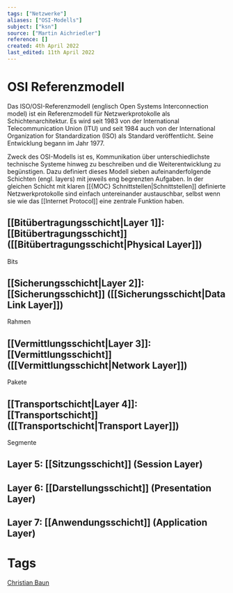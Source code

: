 ```yaml
---
tags: ["Netzwerke"]
aliases: ["OSI-Modells"]
subject: ["ksn"]
source: ["Martin Aichriedler"]
reference: []
created: 4th April 2022
last_edited: 11th April 2022
---
```


# OSI Referenzmodell
Das ISO/OSI-Referenzmodell (englisch Open Systems Interconnection model) ist ein Referenzmodell für Netzwerkprotokolle als Schichtenarchitektur. Es wird seit 1983 von der International Telecommunication Union (ITU) und seit 1984 auch von der International Organization for Standardization (ISO) als Standard veröffentlicht. Seine Entwicklung begann im Jahr 1977.

Zweck des OSI-Modells ist es, Kommunikation über unterschiedlichste technische Systeme hinweg zu beschreiben und die Weiterentwicklung zu begünstigen. Dazu definiert dieses Modell sieben aufeinanderfolgende Schichten (engl. layers) mit jeweils eng begrenzten Aufgaben. In der gleichen Schicht mit klaren [[{MOC} Schnittstellen|Schnittstellen]] definierte Netzwerkprotokolle sind einfach untereinander austauschbar, selbst wenn sie wie das [[Internet Protocol]] eine zentrale Funktion haben.

## [[Bitübertragungsschicht|Layer 1]]: [[Bitübertragungsschicht]] ([[Bitübertragungsschicht|Physical Layer]])
Bits
## [[Sicherungsschicht|Layer 2]]: [[Sicherungsschicht]] ([[Sicherungsschicht|Data Link Layer]])
Rahmen
## [[Vermittlungsschicht|Layer 3]]: [[Vermittlungsschicht]] ([[Vermittlungsschicht|Network Layer]])
Pakete
## [[Transportschicht|Layer 4]]: [[Transportschicht]] ([[Transportschicht|Transport Layer]])
Segmente
## Layer 5: [[Sitzungsschicht]] (Session Layer)
## Layer 6: [[Darstellungsschicht]] (Presentation Layer)
## Layer 7: [[Anwendungsschicht]] (Application Layer)

# Tags
[Christian Baun](http://www.christianbaun.de/)
